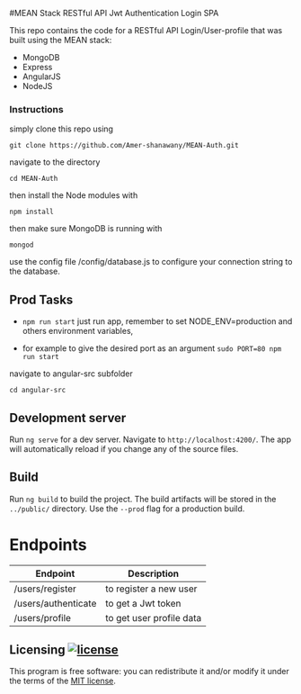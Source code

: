 
#MEAN Stack  RESTful API Jwt Authentication Login SPA

This repo contains the code for a RESTful API Login/User-profile that was built using the MEAN stack:

<ul>
<li>MongoDB</li>
<li>Express</li>
<li>AngularJS</li>
<li>NodeJS</li>
</ul>

<h3>Instructions</h3>
simply clone this repo using

    git clone https://github.com/Amer-shanawany/MEAN-Auth.git
    
navigate to the directory

    cd MEAN-Auth
    
then install the Node modules with

    npm install

then make sure MongoDB is running with

    mongod
    
use the config file /config/database.js to configure your connection string to the database.

## Prod Tasks

- `npm run start` just run app, remember to set NODE_ENV=production and others environment variables, 

- for example to give the desired port as an argument `sudo PORT=80 npm run start`

navigate to angular-src subfolder

    cd angular-src

## Development server

Run `ng serve` for a dev server. Navigate to `http://localhost:4200/`. The app will automatically reload if you change any of the source files.

## Build

Run `ng build` to build the project. The build artifacts will be stored in the `../public/` directory. Use the `--prod` flag for a production build.

Endpoints
====

| Endpoint |    Description |
|----------| ----------- |
| /users/register | to register a new user
| /users/authenticate | to get a Jwt token
| /users/profile | to get user profile data




## Licensing [![license](https://img.shields.io/github/license/bkimminich/juice-shop.svg)](LICENSE)

This program is free software: you can redistribute it and/or modify it
under the terms of the [MIT license](https://github.com/JustasB/MitralSuite/issues).

